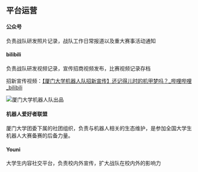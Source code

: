 ## 平台运营

#### 公众号

负责战队研发照片记录，战队工作日常报道以及重大赛事活动通知

#### bilibili

负责战队研发视频记录，宣传招商视频发布，比赛视频记录存档

招新宣传视频：[【厦门大学机器人队招新宣传】还记得儿时的机甲梦吗？_哔哩哔哩_bilibili](https://www.bilibili.com/video/BV1sB4y1T7aE)

![厦门大学机器人队出品](厦门大学机器人队出品.gif)

#### 机器人爱好者联盟

厦门大学团委下属的社团组织，负责与机器人相关的生态维护，是参加全国大学生机器人大赛备赛的后备力量。

#### Youni

大学生内容社交平台，负责校内外宣传，扩大战队在校内外的影响力

